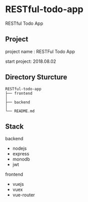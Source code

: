 # RESTful-todo-app
RESTful Todo App 

## Project
project name : RESTFul Todo App 

start project: 2018.08.02

## Directory Sturcture
```
RESTful-todo-app
├── frontend
│  
├── backend
│
└── README.md
```

## Stack
backend
- nodejs
- express
- monodb
- jwt

frontend
- vuejs
- vuex
- vue-router
